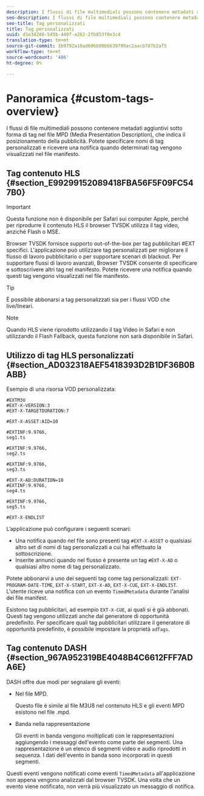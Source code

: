 ```yaml
---
description: I flussi di file multimediali possono contenere metadati aggiuntivi sotto forma di tag nel file MPD (Media Presentation Description), che indica il posizionamento della pubblicità. Potete specificare nomi di tag personalizzati e ricevere una notifica quando determinati tag vengono visualizzati nel file manifesto.
seo-description: I flussi di file multimediali possono contenere metadati aggiuntivi sotto forma di tag nel file MPD (Media Presentation Description), che indica il posizionamento della pubblicità. Potete specificare nomi di tag personalizzati e ricevere una notifica quando determinati tag vengono visualizzati nel file manifesto.
seo-title: Tag personalizzati
title: Tag personalizzati
uuid: d1e34288-545b-440f-a262-2fb853f0e3c4
translation-type: tm+mt
source-git-commit: 1b9792a10ad606b99b6639799ac2aacb707b2af5
workflow-type: tm+mt
source-wordcount: '486'
ht-degree: 0%

---
```



# Panoramica {#custom-tags-overview}

I flussi di file multimediali possono contenere metadati aggiuntivi sotto forma di tag nel file MPD (Media Presentation Description), che indica il posizionamento della pubblicità. Potete specificare nomi di tag personalizzati e ricevere una notifica quando determinati tag vengono visualizzati nel file manifesto.

## Tag contenuto HLS {#section_E99299152089418FBA56F5F09FC547B0}

>[!IMPORTANT]
>
>Questa funzione non è disponibile per Safari sui computer Apple, perché per riprodurre il contenuto HLS il browser TVSDK utilizza il tag video, anziché Flash o MSE.

Browser TVSDK fornisce supporto out-of-the-box per tag pubblicitari #EXT specifici. L&#39;applicazione può utilizzare tag personalizzati per migliorare il flusso di lavoro pubblicitario o per supportare scenari di blackout. Per supportare flussi di lavoro avanzati, Browser TVSDK consente di specificare e sottoscrivere altri tag nel manifesto. Potete ricevere una notifica quando questi tag vengono visualizzati nel file manifesto.

>[!TIP]
>
>È possibile abbonarsi a tag personalizzati sia per i flussi VOD che live/lineari.

>[!NOTE]
>
>Quando HLS viene riprodotto utilizzando il tag Video in Safari e non utilizzando il Flash Fallback, questa funzione non sarà disponibile in Safari.

## Utilizzo di tag HLS personalizzati {#section_AD032318AEF5418393D2B1DF36B0BABB}

Esempio di una risorsa VOD personalizzata:

```
#EXTM3U
#EXT-X-VERSION:3
#EXT-X-TARGETDURATION:7
 
#EXT-X-ASSET:AID=10
 
#EXTINF:9.9766,
seg1.ts
 
#EXTINF:9.9766,
seg2.ts
 
#EXTINF:9.9766,
seg3.ts
 
#EXT-X-AD:DURATION=10
#EXTINF:9.9766,
seg4.ts
 
#EXTINF:9.9766,
seg5.ts
 
#EXT-X-ENDLIST
```

L’applicazione può configurare i seguenti scenari:

* Una notifica quando nel file sono presenti tag `#EXT-X-ASSET` o qualsiasi altro set di nomi di tag personalizzati a cui hai effettuato la sottoscrizione.
* Inserite annunci quando nel flusso è presente un tag `#EXT-X-AD` o qualsiasi altro nome di tag personalizzato.

Potete abbonarvi a uno dei seguenti tag come tag personalizzati: `EXT-PROGRAM-DATE-TIME`, `EXT-X-START`, `EXT-X-AD`, `EXT-X-CUE`, `EXT-X-ENDLIST`. L&#39;utente riceve una notifica con un evento `TimedMetadata` durante l&#39;analisi dei file manifest.

Esistono tag pubblicitari, ad esempio `EXT-X-CUE`, ai quali si è già abbonati. Questi tag vengono utilizzati anche dal generatore di opportunità predefinito. Per specificare quali tag pubblicitari utilizzare il generatore di opportunità predefinito, è possibile impostare la proprietà `adTags`.

## Tag contenuto DASH {#section_967A952319BE4048B4C6612FFF7ADA6E}

DASH offre due modi per segnalare gli eventi:

* Nel file MPD.

   Questo file è simile al file M3U8 nel contenuto HLS e gli eventi MPD esistono nel file .mpd.
* Banda nella rappresentazione

   Gli eventi in banda vengono moltiplicati con le rappresentazioni aggiungendo i messaggi dell&#39;evento come parte dei segmenti. Una rappresentazione è un elenco di segmenti video e audio riprodotti in sequenza. I dati dell&#39;evento in banda sono incorporati in questi segmenti.

Questi eventi vengono notificati come eventi `TimedMetadata` all&#39;applicazione non appena vengono analizzati dal browser TVSDK. Una volta che un evento viene notificato, non verrà più visualizzato un messaggio di notifica.
